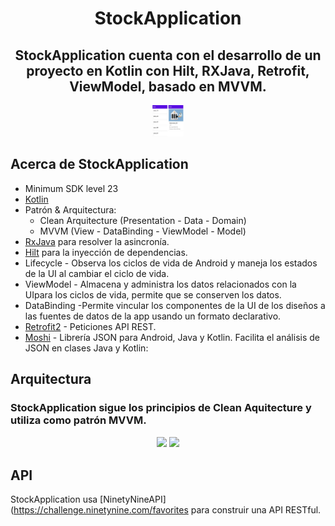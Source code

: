 <h1 align="center">StockApplication</h1>
<h2 align="center"> StockApplication cuenta con el desarrollo de un proyecto en Kotlin con Hilt, RXJava, Retrofit, ViewModel, basado en MVVM. </h2>
<p align="center">
<img src="/assets/image.jpg" width="50" height="50"/>


## Acerca de StockApplication
- Minimum SDK level 23
- [Kotlin](https://kotlinlang.org/) 
- Patrón & Arquitectura:
  - Clean Arquitecture (Presentation - Data - Domain)
  - MVVM (View - DataBinding - ViewModel - Model)
- [RxJava](https://github.com/ReactiveX/RxJava) para resolver la asincronía.
- [Hilt](https://dagger.dev/hilt/) para la inyección de dependencias.
- Lifecycle - Observa los ciclos de vida de Android y maneja los estados de la UI al cambiar el ciclo de vida.
- ViewModel - Almacena y administra los datos relacionados con la UIpara los ciclos de vida, permite que se conserven los datos.
 - DataBinding -Permite vincular los componentes de la UI de los diseños a las fuentes de datos de la app usando un formato declarativo.
- [Retrofit2](https://github.com/square/retrofit) - Peticiones API REST.
- [Moshi](https://github.com/square/moshi/) -  Librería JSON para Android, Java y Kotlin. Facilita el análisis de JSON en clases Java y Kotlin:


## Arquitectura
<h3>StockApplication sigue los principios de Clean Aquitecture y utiliza como patrón MVVM.
<p>
<p>
<p align="center">
<img src="https://devexperto.com/wp-content/uploads/2018/10/clean-architecture-own-layers.png"
width="30.1%/>

<p align="center">
<img src="https://betabeers.com/static/uploads/blog/20190208_image_2.png"
width="34.9%"/>

</p>


## API

StockApplication usa [NinetyNineAPI](https://challenge.ninetynine.com/favorites para construir una API RESTful.<br>

